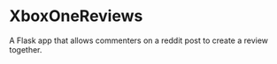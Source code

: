 XboxOneReviews
==============

A Flask app that allows commenters on a reddit post to create a review together.
